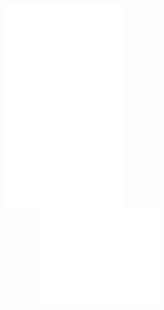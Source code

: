 <img align="left" width="390" src="https://raw.githubusercontent.com/sandrwich/sandrwich/master/profile0a.svg">
<img align="right" width="390" src="https://raw.githubusercontent.com/sandrwich/sandrwich/master/profile0b.svg">
<img align="right" width="390" src="https://raw.githubusercontent.com/sandrwich/sandrwich/master/profile1.svg">
